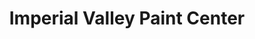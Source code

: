 ---
title: "Imperial Valley Paint Center"
url: /el-centro/imperial-valley-paint-center/
shop: Farben
---